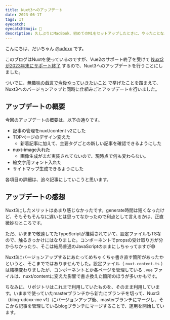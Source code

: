 ```yaml
---
title: Nuxt3へのアップデート
date: 2023-06-17
tags: IT
eyecatch:
eyecatchEmoji: 🍎
description: 久しぶりにMacBook、初めてのM1をセットアップしたときに、やったことなどをまとめておきます。
---
```


こんにちは、だいちゃん [@udcxx](https://twitter.com/udc_xx) です。

このブログはNuxtを使っているのですが、Vue2のサポート終了を受けて [Nuxt2が2023年末にサポート終了](https://nuxt.com/blog/vision-2023) するので、Nuxt3へのアップデートを行うことにしました。

ついでに、[無趣味の戯言で今後やっていきたいこと](https://blog.udcxx.me/article/220605/future-blog-udcxx-me/) で挙げたことを踏まえて、Nuxt3へのバージョンアップと同時に仕組みごとアップデートを行いました。

## アップデートの概要

今回のアップデートの概要は、以下の通りです。

- 記事の管理をnuxt/content v2にした
- TOPページのデザイン変えた
    - 新着記事に加えて、主要タグごとの新しい記事を確認できるようにした
- ~~nuxt-image入れた~~
    - 画像生成がまだ実装されてないので、現時点で何も変わらない。
- 絵文字用フォント入れた
- サイトマップ生成できるようにした

各項目の詳細は、追々記事にしていこうと思います。

## アップデートの感想

Nuxt3にしたメリットはあまり感じなかったです。generate時間は短くなったけど、そもそもそんなに遅いとは思ってなかったので利点として言えるかは、正直微妙なところです。

ただ、いままで敬遠してたTypeScriptが推奨されていて、設定ファイルもTSなので、触るきっかけにはなりました。コンポーネントでpropsの受け取り方が分からなかったり、そこは結局普通のJavaScriptのままにしちゃってますが😅

Nuxt3にバージョンアップするにあたってめちゃくちゃ書き直す箇所があったかというと、そこまでではありませんでした。設定ファイル（ `nuxt.content.ts` ）は結構変わりましたが、コンポーネントとか各ページを管理している `.vue` ファイルは、nuxt/contentに変えた影響で書き換えた箇所のほうが多いかもです。

ちなみに、リポジトリはこれまで利用していたものを、そのまま利用しています。いままで使っていたmasterブランチから新たにブランチを切って、Nuxt3（blog-udcxx-me v1）にバージョンアップ後、masterブランチにマージし、そこから記事を管理しているblogブランチにマージすることで、運用を開始しています。